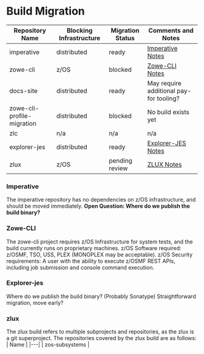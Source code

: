 # Build Migration

| Repository Name | Blocking Infrastructure | Migration Status | Comments and Notes |
|---|---|---|---|
| imperative | distributed | ready | [Imperative Notes](###Imperative) | 
| zowe-cli | z/OS | blocked | [Zowe-CLI Notes](###Zowe-CLI) |
| docs-site | distributed   | ready | May require additional pay-for tooling? |
| zowe-cli-profile-migration | distributed | blocked | No build exists yet |
| zlc | n/a | n/a | n/a |
| explorer-jes | distributed | ready | [Explorer-JES Notes](###Explorer-jes) |
| zlux | z/OS | pending review | [ZLUX Notes](###zlux) |


### Imperative
The imperative repository has no dependencies on z/OS infrastructure, and should be moved immediately.
**Open Question: Where do we publish the build binary?**

### Zowe-CLI
The zowe-cli project requires z/OS Infrastructure for system tests, and the build currently runs on proprietary machines. 
z/OS Software required: z/OSMF, TSO, USS, PLEX (MONOPLEX may be acceptable). 
z/OS Security requirements: A user with the ability to execute z/OSMF REST APIs, including job submission and console command execution.

### Explorer-jes
Where do we publish the build binary? (Probably Sonatype)
Straightforward migration, move early?

### zlux
The zlux build refers to multiple subprojects and repositories, as the zlux is a git superproject.
The repositories covered by the zlux build are as follows:
| Name |
|---|
| zos-subsystems |





